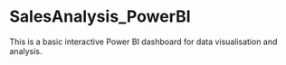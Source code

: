 # SalesAnalysis_PowerBI
This is a basic interactive Power BI dashboard for data visualisation and analysis.
